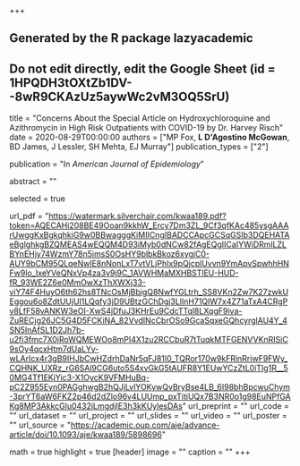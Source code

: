 +++
## Generated by the R package lazyacademic
## Do not edit directly, edit the Google Sheet (id = 1HPQDH3tOXtZb1DV--8wR9CKAzUz5aywWc2vM3OQ5SrU)

title = "Concerns About the Special Article on Hydroxychloroquine and Azithromycin in High Risk Outpatients with COVID-19 by Dr. Harvey Risch"
date = 2020-08-29T00:00:00
authors = ["MP Fox, **L D'Agostino McGowan**, BD James, J Lessler, SH Mehta, EJ Murray"]
publication_types = ["2"]

publication = "In *American Journal of Epidemiology*"

abstract = ""

selected = true

url_pdf = "https://watermark.silverchair.com/kwaa189.pdf?token=AQECAHi208BE49Ooan9kkhW_Ercy7Dm3ZL_9Cf3qfKAc485ysgAAArUwggKxBgkqhkiG9w0BBwagggKiMIICngIBADCCApcGCSqGSIb3DQEHATAeBglghkgBZQMEAS4wEQQM4D93iMyb0dNCw82fAgEQgIICaIYWiDRmlLZLBYnEHjy74WzmY78n5imsS0OsHY9blbkBkoz6xygjC0-AUY9bCM95QLqeNwlE8nNonLxT7vtVLjPhIx9pQjcplUvvn9YmApvSpwhhHNFw9lo_IxeYVeQNxVp4za3v9j9C_1AVWHMaMXHBSTlEU-HUD-fR_93WE2Z6e0MmOwXzThXWXj33-viY74F4HuyO6th62hs8TNcOsMjBbigQ8NwfYGLtrh_SS8VKn2Zw7K27zwkUEggou6o8ZdtUUjUI1LQqfy3jD9UBtzGChDgj3LlInH71QIW7x4Z71aTxA4CRgPv8LfF58vANKW3eOI-XwS4jDfuJ3KHrEu9CdcTTql8LXqgF9iva-ZuRECjg26JC5G4D5FCKiNA_82VvdINcCbrOSo9GcaSqxeGQhcyrglAU4Y_4SN5InAfSL1D2Jh7b-u2fi3fmc7X0jRoWQMEWOo8mPI4X1zu2RCCbuR7tTuqkMTFGENVVKnRISiC9sOy4qcxHtm7dUaLYv-wLArIcx4r3gB9IHJbCwHZdrhDaNr5qFJ81I0_TQRor170w9kFRinRriwF9FWy_CQHNK_UXRz_rG6SAl9CG6uto5S4xvGkG5tAUFR8Y1EUwYCzZtL0iTIg1R__50MG4Tf1EKjYic3-X1OycK9VFMHuBq-pC2Z955Eyn0PAGghwgB2hQJjLvlYOKywQvBryBse4LB_6I98bhBpcwuChym-3prYT6aW6FKZ2p46d2dZlo96v4LUUmp_pxTitiUQx7B3NR0o1g98EuNPfGAKg8MP3AkkcGlu0432jLmgdjIE3h3kKUylesDAs"
url_preprint = ""
url_code = ""
url_dataset = ""
url_project = ""
url_slides = ""
url_video = ""
url_poster = ""
url_source = "https://academic.oup.com/aje/advance-article/doi/10.1093/aje/kwaa189/5898696"

math = true
highlight = true
[header]
image = ""
caption = ""
+++
